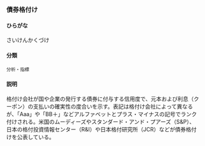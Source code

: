 <div style="display:none;">

## [あ行](securities-terms?id=あ行)
## [か行](securities-terms?id=か行)
## [さ行](securities-terms?id=さ行)

</div>

### 債券格付け

#### ひらがな

さいけんかくづけ

#### 分類

`分析・指標`

#### 説明

格付け会社が国や企業の発行する債券に付与する信用度で、元本および利息（クーポン）の支払いの確実性の度合いを示す。表記は格付け会社によって異なるが、「Aaa」や「BB＋」などアルファベットとプラス・マイナスの記号でランク付けされる。米国のムーディーズやスタンダード・アンド・プアーズ（S&amp;P）、日本の格付投資情報センター（R&amp;I）や日本格付研究所（JCR）などが債券格付けを公表している。

<div style="display:none;">

## [た行](securities-terms?id=た行)
## [な行](securities-terms?id=な行)
## [は行](securities-terms?id=は行)
## [ま行](securities-terms?id=ま行)
## [や行](securities-terms?id=や行)
## [ら行](securities-terms?id=ら行)
## [わ行](securities-terms?id=わ行)
## [英数字・記号](securities-terms?id=英数字・記号)

</div>


